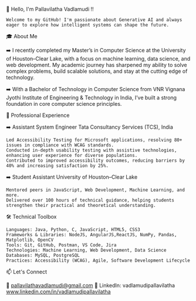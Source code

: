 👋 Hello, I'm Pallavilatha Vadlamudi !!
  
    Welcome to my GitHub! I'm passionate about Generative AI and always eager to explore how intelligent systems can shape the future.

🎓 About Me

➡️  I recently completed my Master’s in Computer Science at the University of Houston–Clear Lake, with a focus on machine learning, data  science, and web development. My academic journey has sharpened my ability to solve complex problems, build scalable solutions, and stay at the cutting edge of technology.

➡️  With a Bachelor of Technology in Computer Science from VNR Vignana Jyothi Institute of Engineering & Technology in India, I’ve built a strong foundation in core computer science principles.

💼 Professional Experience

➡️ Assistant System Engineer
  Tata Consultancy Services (TCS), India

    Led Accessibility Testing for Microsoft applications, resolving 80+ issues in compliance with WCAG standards.
    Conducted in-depth usability testing with assistive technologies, enhancing user experience for diverse populations.
    Contributed to improved accessibility outcomes, reducing barriers by 40% and increasing satisfaction by 25%.

➡️ Student Assistant
  University of Houston–Clear Lake

    Mentored peers in JavaScript, Web Development, Machine Learning, and more.
    Delivered over 100 hours of technical guidance, helping students strengthen their practical and theoretical understanding.

🛠️ Technical Toolbox

    Languages: Java, Python, C, JavaScript, HTML5, CSS3
    Frameworks & Libraries: NodeJS, AngularJS,ReactJS, NumPy, Pandas, Matplotlib, OpenCV
    Tools: Git, GitHub, Postman, VS Code, Jira
    Technologies: Machine Learning, Web Development, Data Science
    Databases: MySQL, PostgreSQL
    Practices: Accessibility (WCAG), Agile, Software Development Lifecycle

📫 Let's Connect

📧 pallavilathavadlamudi@gmail.com
🔗 LinkedIn: vadlamudipallavilatha www.linkedin.com/in/vadlamudipallavilatha

